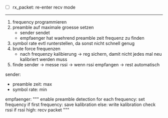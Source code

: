 * [ ] rx_packet: re-enter recv mode

---
1. frequency programmieren
2. preamble auf maximale groesse setzen
   - sender sendet
   - empfaenger hat waehrend preamble zeit frequenz zu finden
3. symbol rate evtl runterstellen, da sonst nicht schnell genug
4. brute force frequenzen
   - nach frequenzy kalibierung -> reg sichern, damit nicht jedes mal neu kalibriert werden muss
5. finde sender -> messe rssi -> wenn rssi empfangen -> rest automatisch

sender:
- preamble zeit: max
- symbol rate: min

empfaenger:
"""
enable preamble detection
for each frequency:
  set frequency
  if first frequency:
    save kalibration
  else:
    write kalibration
  check rssi
  if rssi high:
    recv packet
"""
